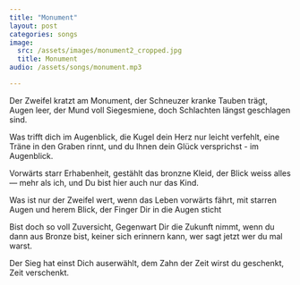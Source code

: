 ```yaml
---
title: "Monument"
layout: post
categories: songs
image:
  src: /assets/images/monument2_cropped.jpg
  title: Monument
audio: /assets/songs/monument.mp3

---
```

<div style="text-align: left;">
<p>
Der Zweifel kratzt am Monument, der Schneuzer kranke Tauben trägt, Augen leer, der Mund voll Siegesmiene, doch Schlachten längst geschlagen sind.
</p>

<p>
Was trifft dich im Augenblick, die Kugel dein Herz nur leicht verfehlt, eine Träne in den Graben rinnt, und du Ihnen dein Glück versprichst - im Augenblick.
</p>

<p>
Vorwärts starr Erhabenheit, gestählt das bronzne Kleid, der Blick weiss alles — mehr als ich, und Du bist hier auch nur das Kind.
</p>

<p>
Was ist nur der Zweifel wert, wenn das Leben vorwärts fährt, mit starren Augen und herem Blick, der Finger Dir in die Augen sticht
</p>

<p>
Bist doch so voll Zuversicht, Gegenwart Dir die Zukunft nimmt, wenn du dann aus Bronze bist, keiner sich erinnern kann, wer sagt jetzt wer du mal warst.
</p>

<p>
Der Sieg hat einst Dich auserwählt, dem Zahn der Zeit wirst du geschenkt, Zeit verschenkt.
</p>
</div>

